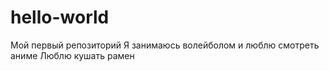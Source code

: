 # hello-world
Мой первый репозиторий
Я занимаюсь волейболом и люблю смотреть аниме
Люблю кушать рамен
